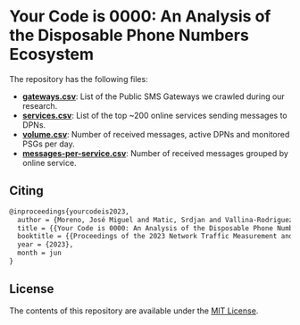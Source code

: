 # Your Code is 0000: An Analysis of the Disposable Phone Numbers Ecosystem

The repository has the following files:

- [**gateways.csv**](gateways.csv): List of the Public SMS Gateways we crawled during our research.
- [**services.csv**](services.csv): List of the top ~200 online services sending messages to DPNs.
- [**volume.csv**](volume.csv): Number of received messages, active DPNs and monitored PSGs per day.
- [**messages-per-service.csv**](messages-per-service.csv): Number of received messages grouped by online service.

## Citing
```latex
@inproceedings{yourcodeis2023,
  author = {Moreno, José Miguel and Matic, Srdjan and Vallina-Rodriguez, Narseo and Tapiador, Juan},
  title = {{Your Code is 0000: An Analysis of the Disposable Phone Numbers Ecosystem}},
  booktitle = {{Proceedings of the 2023 Network Traffic Measurement and Analysis Conference (TMA)}},
  year = {2023},
  month = jun
}
```

## License
The contents of this repository are available under the [MIT License](LICENSE).
